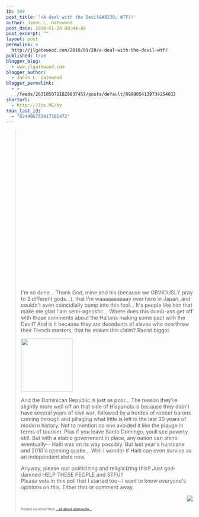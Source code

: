```yaml
---
ID: 587
post_title: '>A deal with the Devil&#8230; WTF?!'
author: Jason L. Gatewood
post_date: 2010-01-20 00:44:00
post_excerpt: ""
layout: post
permalink: >
  http://jlgatewood.com/2010/01/20/a-deal-with-the-devil-wtf/
published: true
blogger_blog:
  - www.jlgatewood.com
blogger_author:
  - Jason L. Gatewood
blogger_permalink:
  - >
    /feeds/2631850721828837457/posts/default/8999054139734254032
shorturl:
  - http://J7is.ME/hv
tmac_last_id:
  - "624406753917161472"
---
```

><div><object height="417" width="500"><param name="movie" value="http://www.youtube.com/v/59NCduEhkBM&hl=en&fs=1" /><param name="wmode" value="window" /><param name="allowFullScreen" value="true" /><param name="allowscriptaccess" value="always" /><embed src="http://www.youtube.com/v/59NCduEhkBM&hl=en&fs=1" allowfullscreen="true" type="application/x-shockwave-flash" allowscriptaccess="always" wmode="window" height="417" width="500"></embed></object><p /> I'm so done... Thank God, mine and his (because we OBVIOUSLY pray to 2 different gods...), that I'm waaaaaaaaaay over here in Japan, and couldn't even coincidially bump into this fool... It's people like him that make me glad I am semi-agnostic... Where does this dumb-ass get off with those comments about the Haitans making some pact with the Devil? And is it because they are decedents of slaves who overthrew their French masters, that he makes this claim? Racist biggot.<p><img src="http://posterous.com/getfile/files.posterous.com/starrwulfe/XXX3TkS4lurSsZMaZ9O3WTyH0OVEazT0lz1Vytt9uDGFf39pck67AsjeqGWP/PastedGraphic-1.png" width="139" height="144" /> </p><p>And the Dominican Republic is just as poor... The reason they're slightly more well off on that side of Hispanola is because they didn't have several years of civil war, followed by a hordes of robber barons coming through and pillaging what little is left in the last 30 years of modern history. Not to mention no one avoided it like the plauge in terms of tourism. Plus if you leave﻿ Santo Domingo, youll see poverty still. But with a stable government in place, any nation can shine eventually-- Haiti was on its way possibly. But last year's hurricane and 2010's opening quake... Well I wonder if Haiti can even survive as an independent state now. <p /> Anyway, please quit politicizing and religlicizing this!! Just god-damned HELP THESE PEOPLE and STFU!! <br />Please vote in this poll that I started too--I want to know everyone's opinions on this. Either that or comment away. <br /><link href="/stylesheets/polleverywhere.css" rel="stylesheet" type="text/css" /><div style="margin-top: 5px; margin-bottom: 15px; text-align: right;"><a href="http://polleverywhere.com"><img src="http://www.jlgatewood.com/images/services/live_poll_by_polleverywhere.png" /></a></div></p><p style="font-size: 9px;">  Posted via email from <a href="http://starrwulfe.info/a-deal-with-the-devil-wtf">...all about starrwulfe...</a>  </p></div>